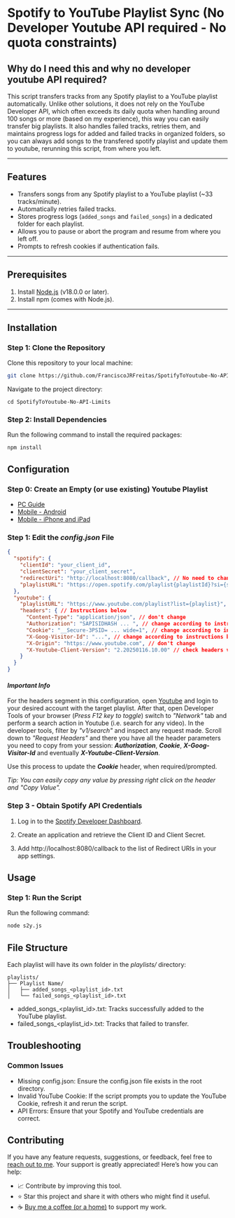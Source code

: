 # Spotify to YouTube Playlist Sync (No Developer Youtube API required - No quota constraints)
## Why do I need this and why no developer youtube API required?
This script transfers tracks from any Spotify playlist to a YouTube playlist automatically. Unlike other solutions, it does not rely on the YouTube Developer API, which often exceeds its daily quota when handling around 100 songs or more (based on my experience), this way you can easily transfer big playlists. It also handles failed tracks, retries them, and maintains progress logs for added and failed tracks in organized folders, so you can always add songs to the transfered spotify playlist and update them to youtube, rerunning this script, from where you left.

---

## Features
- Transfers songs from any Spotify playlist to a YouTube playlist (~33 tracks/minute).
- Automatically retries failed tracks.
- Stores progress logs (`added_songs` and `failed_songs`) in a dedicated folder for each playlist.
- Allows you to pause or abort the program and resume from where you left off.
- Prompts to refresh cookies if authentication fails.

---

## Prerequisites
1. Install [Node.js](https://nodejs.org/) (v18.0.0 or later).
2. Install npm (comes with Node.js).

---

## Installation

### Step 1: Clone the Repository
Clone this repository to your local machine:
```bash
git clone https://github.com/FranciscoJRFreitas/SpotifyToYoutube-No-API-Limits.git
```

Navigate to the project directory:
```
cd SpotifyToYoutube-No-API-Limits
```
### Step 2: Install Dependencies
Run the following command to install the required packages:
```
npm install
```
## Configuration

### Step 0: Create an Empty (or use existing) Youtube Playlist

- [PC Guide](https://support.google.com/youtube/answer/57792?hl=en&co=GENIE.Platform%3DDesktop)
- [Mobile - Android](https://support.google.com/youtube/answer/57792?hl=en&co=GENIE.Platform%3DAndroid)
- [Mobile - iPhone and iPad](https://support.google.com/youtube/answer/57792?hl=en&co=GENIE.Platform%3DiOS&oco=0)

### Step 1: Edit the ***config.json*** File

```json
{
  "spotify": {
    "clientId": "your_client_id",
    "clientSecret": "your_client_secret",
    "redirectUri": "http://localhost:8080/callback", // No need to change
    "playlistURL": "https://open.spotify.com/playlist{playlistId}?si={si}" // Spotify playlist being copied - Handles different formats, you can simply copy the playlist URL directly from the spotify share functionality
  },
  "youtube": {
    "playlistURL": "https://www.youtube.com/playlist?list={playlist}", // Youtube target playlist - Handles different formats, you can simply copy the playlist URL directly from the browser in the playlist page, after creating it
    "headers": { // Instructions below
      "Content-Type": "application/json", // don't change
      "Authorization": "SAPISIDHASH ... ", // change according to instructions below
      "Cookie": "__Secure-3PSID= ... wide=1", // change according to instructions below
      "X-Goog-Visitor-Id": "...", // change according to instructions below
      "X-Origin": "https://www.youtube.com", // don't change
      "X-Youtube-Client-Version": "2.20250116.10.00" // check headers version
    }
  }
}
```

#### ***Important Info***

For the headers segment in this configuration, open [Youtube](https://www.youtube.com) and login to your desired account with the target playlist. After that, open Developer Tools of your browser (*Press F12 key to toggle*) switch to *"Network"* tab and perform a search action in Youtube (i.e. search for any video). In the developer tools, filter by *"v1/search"* and inspect any request made. Scroll down to *"Request Headers"* and there you have all the header parameters you need to copy from your session: ***Authorization***, ***Cookie***, ***X-Goog-Visitor-Id*** and eventually ***X-Youtube-Client-Version***.

Use this process to update the ***Cookie*** header, when required/prompted.

*Tip: You can easily copy any value by pressing right click on the header and "Copy Value".*

### Step 3 - Obtain Spotify API Credentials

1. Log in to the [Spotify Developer Dashboard](https://developer.spotify.com/dashboard).

2. Create an application and retrieve the Client ID and Client Secret.

3. Add http://localhost:8080/callback to the list of Redirect URIs in your app settings.

## Usage

### Step 1: Run the Script
Run the following command:

```bash
node s2y.js
```

## File Structure
Each playlist will have its own folder in the *playlists/* directory:

```
playlists/
├── Playlist Name/
│   ├── added_songs_<playlist_id>.txt
│   └── failed_songs_<playlist_id>.txt
```

- added_songs_<playlist_id>.txt: Tracks successfully added to the YouTube playlist.
- failed_songs_<playlist_id>.txt: Tracks that failed to transfer.

## Troubleshooting
### Common Issues
- Missing config.json: Ensure the config.json file exists in the root directory.
- Invalid YouTube Cookie: If the script prompts you to update the YouTube Cookie, refresh it and rerun the script.
- API Errors: Ensure that your Spotify and YouTube credentials are correct.

## Contributing

If you have any feature requests, suggestions, or feedback, feel free to [reach out to me](https://franciscofreitas.netlify.app/). Your support is greatly appreciated! Here’s how you can help:

- 📈 Contribute by improving this tool.
- ⭐ Star this project and share it with others who might find it useful.
- ☕ [Buy me a coffee (or a home)](https://paypal.me/franfreitas2002) to support my work.



